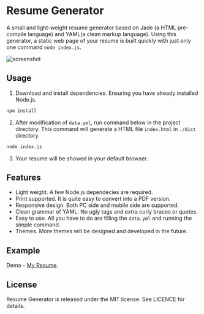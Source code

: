 # Resume Generator
A small and light-weight resume generator based on Jade (a HTML pre-compile language) and YAML(a clean markup language). Using this generator, a static web page of your resume is built quickly with just only one command `node index.js`.

![screenshot](https://raw.githubusercontent.com/yickli/Resume/master/screenshot.png)

## Usage
1. Download and install dependencies. Ensuring you have already installed Node.js.
  
  ```bash
  npm install
  ```
2. After modification of `data.yml`, run command below in the project directory. This command will generate a HTML file `index.html` in `./dist` directory.
  
  ```bash
  node index.js
  ```
3. Your resume will be showed in your default browser.

## Features

- Light weight. A few Node.js dependecies are required.
- Print supported. It is quite easy to convert into a PDF version.
- Responsive design. Both PC side and mobile side are supported.
- Clean grammar of YAML. No ugly tags and extra curly braces or quotes.
- Easy to use. All you have to do are filling the `data.yml` and running the simple command.
- Themes. More themes will be designed and developed in the future.

## Example
Demo - [My Resume](http://yickli.github.io/Resume).

## License
Resume Generator is released under the MIT license. See LICENCE for details.